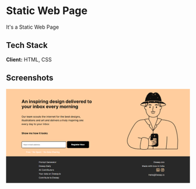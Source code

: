 
# Static Web Page

It's a Static Web Page


## Tech Stack

**Client:** HTML, CSS




## Screenshots

![App Screenshot](static.png)


